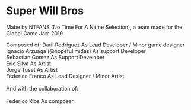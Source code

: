 # Super Will Bros
Mabe by NTFANS (No Time For A Name Selection), a team made for the Global Game Jam 2019

Composed of:
Daril Rodriguez As Lead Developer / Minor game designer <br/>
Ignacio Arzuaga (@hopeful.midas) As support Developer <br/>
Sebastian Gomez As Support Developer <br/>
Eric Silva As Artist <br/>
Jorge Tuset As Artist <br/>
Federico Franco As Lead Designer / Minor Artist <br/>
<br/>
And with the collaboration of: <br/>
<br/>
Federico Ríos As composer

